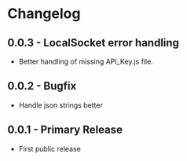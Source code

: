 # Changelog

## 0.0.3 - LocalSocket error handling

* Better handling of missing API_Key.js file.

## 0.0.2 - Bugfix

* Handle json strings better

## 0.0.1 - Primary Release

* First public release
